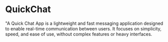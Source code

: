 # QuickChat 

"A Quick Chat App is a lightweight and fast messaging application designed to enable real-time communication between users. 
It focuses on simplicity, speed, and ease of use, without complex features or heavy interfaces.

